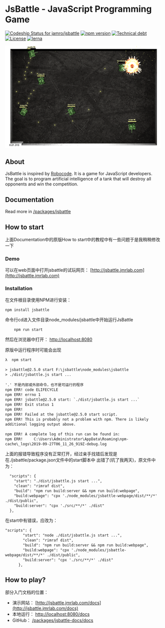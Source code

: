 # JsBattle - JavaScript Programming Game

[![Codeship Status for jamro/jsbattle](https://app.codeship.com/projects/3f7f0000-2534-0137-9e7b-528dbf034d80/status?branch=master)](https://app.codeship.com/projects/330165)
[![npm version](https://badge.fury.io/js/jsbattle.svg)](https://badge.fury.io/js/jsbattle)
[![Technical debt](https://sonarcloud.io/api/project_badges/measure?project=jamro-github%3Ajsbattle&metric=sqale_index)](https://sonarcloud.io/dashboard?id=jamro-github%3Ajsbattle)
[![License](https://img.shields.io/github/license/jamro/jsbattle.svg)](https://opensource.org/licenses/MIT)
[![lerna](https://img.shields.io/badge/maintained%20with-lerna-cc00ff.svg)](https://lernajs.io/)

![Screen shot](./packages/jsbattle-docs/docs/img/screenshot.png)

## About
JsBattle is inspired by [Robocode](http://robocode.sourceforge.net/). It is a game for JavaScript developers. The goal is to program artificial intelligence of a tank that will destroy all opponents and win the competition.

## Documentation
Read more in [/packages/jsbattle](./packages/jsbattle/README.md)

## How to start
上面Documentation中的原版How to start中的教程中有一些问题于是我稍稍修改一下

### Demo
可以在web页面中打开jsbattle的试玩网页： [http://jsbattle.jmrlab.com](http://jsbattle.jmrlab.com)

### Installation
在文件根目录使用NPM进行安装：
    
    npm install jsbattle
    
命令行cd进入文件目录node_modules/jsbattle中开始运行JsBattle

        npm run start
        
然后在浏览器中打开： [http://localhost:8080](http://localhost:8080)

原版中运行程序时可能会出现

    λ  npm start
    
    > jsbattle@2.5.0 start F:\jsbattle\node_modules\jsbattle
    > ./dist/jsbattle.js start ...
    
    '.' 不是内部或外部命令，也不是可运行的程序
    npm ERR! code ELIFECYCLE
    npm ERR! errno 1
    npm ERR! jsbattle@2.5.0 start: `./dist/jsbattle.js start ...`
    npm ERR! Exit status 1
    npm ERR!
    npm ERR! Failed at the jsbattle@2.5.0 start script.
    npm ERR! This is probably not a problem with npm. There is likely additional logging output above.
    
    npm ERR! A complete log of this run can be found in:
    npm ERR!     C:\Users\Administrator\AppData\Roaming\npm-cache\_logs\2019-09-27T06_11_26_919Z-debug.log
    
上面的报错导致程序没有正常打开，经过亲手找错后发现是在./jsbattle/package.json文件中的start脚本中
出错了(坑了我两天)，原文件中为：
      
      "scripts": {
        "start": "./dist/jsbattle.js start ...",
        "clean": "rimraf dist",
        "build": "npm run build:server && npm run build:webpage",
        "build:webpage": "cpx './node_modules/jsbattle-webpage/dist/**/*' ./dist/public",
        "build:server": "cpx './src/**/*' ./dist"
      },
      
在start中有错误，应改为：

    "scripts": {
            "start": "node ./dist/jsbattle.js start ...",
            "clean": "rimraf dist",
            "build": "npm run build:server && npm run build:webpage",
            "build:webpage": "cpx './node_modules/jsbattle-webpage/dist/**/*' ./dist/public",
            "build:server": "cpx './src/**/*' ./dist"
          },

## How to play?

部分入门文档的位置：

- 演示网站： [http://jsbattle.jmrlab.com/docs](http://jsbattle.jmrlab.com/docs)
- 本地运行： [http://localhost:8080/docs](http://localhost:8080/docs)
-  GitHub： [/packages/jsbattle-docs/docs](/packages/jsbattle-docs/docs)
